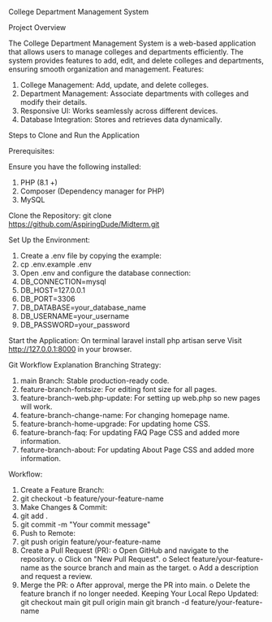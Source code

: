 College Department Management System

Project Overview

The College Department Management System is a web-based application that allows users to manage colleges and departments efficiently. The system provides features to add, edit, and delete colleges and departments, ensuring smooth organization and management.
Features:
1. College Management: Add, update, and delete colleges.
2. Department Management: Associate departments with colleges and modify their details.
3. Responsive UI: Works seamlessly across different devices.
4. Database Integration: Stores and retrieves data dynamically.

Steps to Clone and Run the Application

Prerequisites:

Ensure you have the following installed:

1. PHP (8.1 +)
2. Composer (Dependency manager for PHP)
3. MySQL 

Clone the Repository:
git clone https://github.com/AspiringDude/Midterm.git

Set Up the Environment:
1.	Create a .env file by copying the example:
2.	cp .env.example .env
3.	Open .env and configure the database connection:
4.	DB_CONNECTION=mysql
5.	DB_HOST=127.0.0.1
6.	DB_PORT=3306
7.	DB_DATABASE=your_database_name
8.	DB_USERNAME=your_username
9.	DB_PASSWORD=your_password
    
Start the Application:
On terminal
laravel install
php artisan serve
Visit http://127.0.0.1:8000 in your browser.

Git Workflow Explanation
Branching Strategy:
1.	main Branch: Stable production-ready code.
2.	feature-branch-fontsize: For editing font size for all pages.
3.	feature-branch-web.php-update: For setting up web.php so new pages will work.
4.	feature-branch-change-name: For changing homepage name.
5.	feature-branch-home-upgrade: For updating home CSS.
6.	feature-branch-faq: For updating FAQ Page CSS and added more information.
7.	feature-branch-about: For updating About Page CSS and added more information.

Workflow:
1.	Create a Feature Branch:
2.	git checkout -b feature/your-feature-name
3.	Make Changes & Commit:
4.	git add .
5.	git commit -m "Your commit message"
6.	Push to Remote:
7.	git push origin feature/your-feature-name
8.	Create a Pull Request (PR):
o	Open GitHub and navigate to the repository.
o	Click on "New Pull Request".
o	Select feature/your-feature-name as the source branch and main as the target.
o	Add a description and request a review.
9.	Merge the PR:
o	After approval, merge the PR into main.
o	Delete the feature branch if no longer needed.
Keeping Your Local Repo Updated:
git checkout main
git pull origin main
git branch -d feature/your-feature-name

